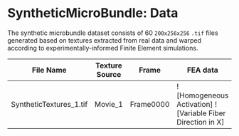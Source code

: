 # SyntheticMicroBundle: Data

The synthetic microbundle dataset consists of 60 `200x256x256` `.tif` files generated based on textures extracted from real data and warped according to experimentally-informed Finite Element simulations. 

| File Name                | Texture Source  | Frame     | FEA data                       |
| -------------------------| ----------------| --------  | -----------------------------  |
| SyntheticTextures_1.tif  | Movie_1         | Frame0000 | ![Homogeneous Activation] ![Variable Fiber Direction in X] |

